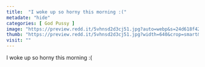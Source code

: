 ```yaml
---
title:  "I woke up so horny this morning :("
metadate: "hide"
categories: [ God Pussy ]
image: "https://preview.redd.it/5vhnsd2d3cj51.jpg?auto=webp&s=24d618f425d6e091350ded0f7702945dab17563f"
thumb: "https://preview.redd.it/5vhnsd2d3cj51.jpg?width=640&crop=smart&auto=webp&s=0062738c9c5893bf614bdcc91d30bf200fa83cb0"
visit: ""
---
```

I woke up so horny this morning :(

